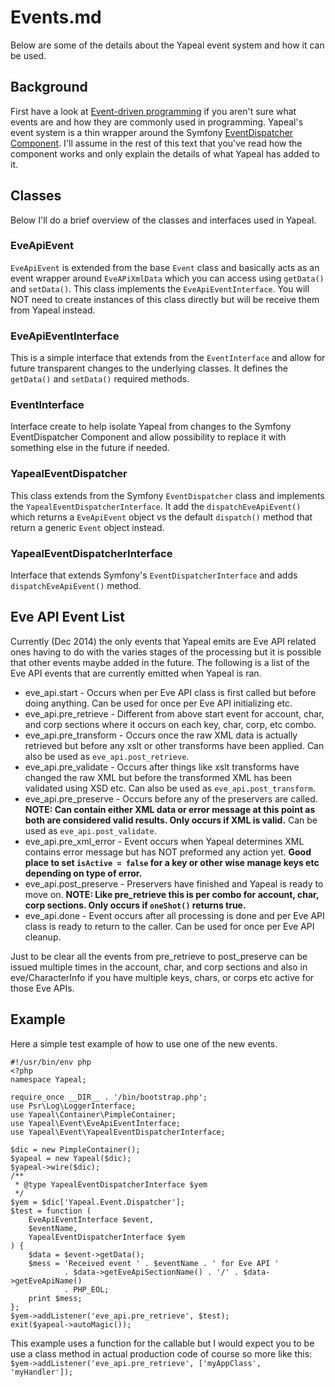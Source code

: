 Events.md
=========

Below are some of the details about the Yapeal event system and how it can be
used.

## Background

First have a look at
[Event-driven programming](http://en.wikipedia.org/wiki/Event-driven_programming)
if you aren't sure what events are and how they are commonly used in
programming. Yapeal's event system is a thin wrapper around the Symfony
[EventDispatcher Component](http://symfony.com/doc/current/components/event_dispatcher/introduction.html).
I'll assume in the rest of this text that you've read how the component works
and only explain the details of what Yapeal has added to it.

## Classes

Below I'll do a brief overview of the classes and interfaces used in Yapeal.

### EveApiEvent

`EveApiEvent` is extended from the base `Event` class and basically acts as an
event wrapper around `EveAPiXmlData` which you can access using `getData()` and
`setData()`. This class implements the `EveApiEventInterface`. You will NOT
need to create instances of this class directly but will be receive them from
Yapeal instead.

### EveApiEventInterface

This is a simple interface that extends from the `EventInterface` and allow for
future transparent changes to the underlying classes. It defines the `getData()`
and `setData()` required methods.

### EventInterface

Interface create to help isolate Yapeal from changes to the Symfony
EventDispatcher Component and allow possibility to replace it with something
else in the future if needed.

### YapealEventDispatcher

This class extends from the Symfony `EventDispatcher` class and implements the
`YapealEventDispatcherInterface`. It add the `dispatchEveApiEvent()` which
returns a `EveApiEvent` object vs the default `dispatch()` method that return a
generic `Event` object instead.

### YapealEventDispatcherInterface

Interface that extends Symfony's `EventDispatcherInterface` and adds
`dispatchEveApiEvent()` method.

## Eve API Event List

Currently (Dec 2014) the only events that Yapeal emits are Eve API related ones
having to do with the varies stages of the processing but it is possible that
other events maybe added in the future. The following is a list of the Eve API
events that are currently emitted when Yapeal is ran.

- eve_api.start - Occurs when per Eve API class is first called but before doing
    anything. Can be used for once per Eve API initializing etc.
- eve_api.pre_retrieve - Different from above start event for account, char, and
    corp sections where it occurs on each key, char, corp, etc combo.
- eve_api.pre_transform - Occurs once the raw XML data is actually retrieved but
    before any xslt or other transforms have been applied. Can also be used as
    `eve_api.post_retrieve`.
- eve_api.pre_validate - Occurs after things like xslt transforms have changed
    the raw XML but before the transformed XML has been validated using XSD etc.
    Can also be used as `eve_api.post_transform`.
- eve_api.pre_preserve - Occurs before any of the preservers are called. __NOTE:
    Can contain either XML data or error message at this point as both are
    considered valid results. Only occurs if XML is valid.__ Can be used as
    `eve_api.post_validate`.
- eve_api.pre_xml_error - Event occurs when Yapeal determines XML contains error
    message but has NOT preformed any action yet. __Good place to set
    `isActive = false` for a key or other wise manage keys etc depending on type
    of error.__
- eve_api.post_preserve - Preservers have finished and Yapeal is ready to move
    on. __NOTE: Like pre_retrieve this is per combo for account, char, corp
    sections. Only occurs if `oneShot()` returns true.__
- eve_api.done - Event occurs after all processing is done and per Eve API class
    is ready to return to the caller. Can be used for once per Eve API cleanup.

Just to be clear all the events from pre_retrieve to post_preserve can be issued
multiple times in the account, char, and corp sections and also in
eve/CharacterInfo if you have multiple keys, chars, or corps etc active for
those Eve APIs.

## Example

Here a simple test example of how to use one of the new events.

    #!/usr/bin/env php
    <?php
    namespace Yapeal;
    
    require_once __DIR__ . '/bin/bootstrap.php';
    use Psr\Log\LoggerInterface;
    use Yapeal\Container\PimpleContainer;
    use Yapeal\Event\EveApiEventInterface;
    use Yapeal\Event\YapealEventDispatcherInterface;
    
    $dic = new PimpleContainer();
    $yapeal = new Yapeal($dic);
    $yapeal->wire($dic);
    /**
     * @type YapealEventDispatcherInterface $yem
     */
    $yem = $dic['Yapeal.Event.Dispatcher'];
    $test = function (
        EveApiEventInterface $event,
        $eventName,
        YapealEventDispatcherInterface $yem
    ) {
        $data = $event->getData();
        $mess = 'Received event ' . $eventName . ' for Eve API '
                . $data->getEveApiSectionName() . '/' . $data->getEveApiName()
                . PHP_EOL;
        print $mess;
    };
    $yem->addListener('eve_api.pre_retrieve', $test);
    exit($yapeal->autoMagic());

This example uses a function for the callable but I would expect you to be use a
class method in actual production code of course so more like this:
`$yem->addListener('eve_api.pre_retrieve', ['myAppClass', 'myHandler']);`
